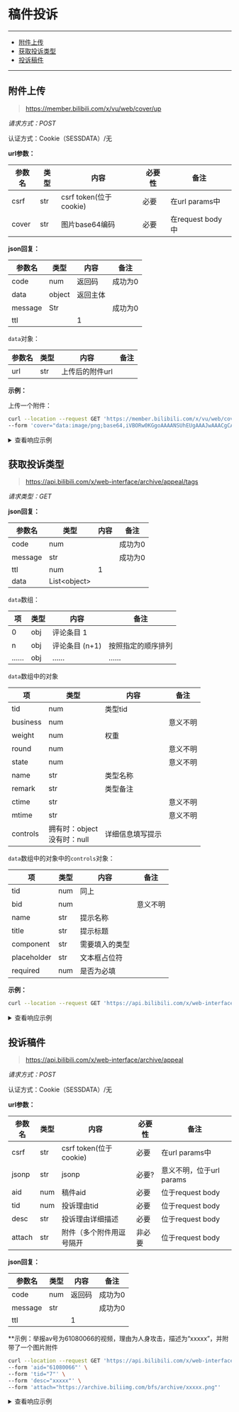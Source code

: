 # 稿件投诉

---

- [附件上传](#附件上传)
- [获取投诉类型](#获取投诉类型)
- [投诉稿件](#投诉稿件)

---

## 附件上传

> https://member.bilibili.com/x/vu/web/cover/up

*请求方式：POST*

认证方式：Cookie（SESSDATA）/无

**url参数：**

| 参数名 | 类型 | 内容                   | 必要性 | 备注             |
| ------ | ---- | ---------------------- | ------ | ---------------- |
| csrf   | str  | csrf token(位于cookie) | 必要   | 在url params中   |
| cover  | str  | 图片base64编码         | 必要   | 在request body中 |

**json回复：**

| 参数名  | 类型   | 内容     | 备注    |
| ------- | ------ | -------- | ------- |
| code    | num    | 返回码   | 成功为0 |
| data    | object | 返回主体 |         |
| message | Str    |          | 成功为0 |
| ttl     |        | 1        |         |

`data`对象：

| 参数名 | 类型 | 内容            | 备注 |
| ------ | ---- | --------------- | ---- |
| url    | str  | 上传后的附件url |      |

**示例：**

上传一个附件：

```bash
curl --location --request GET 'https://member.bilibili.com/x/vu/web/cover/up?csrf=xxxx' \
--form 'cover="data:image/png;base64,iVBORw0KGgoAAAANSUhEUgAAAJwAAACgCAYAAAD5AAWbAAAMbmlDQ1BJQ0MgUHJvZmlsZQAASImVVwdYU8kWnluSkJDQQpcSehNEagApIbQA0otgI......"'```
```

<details>
  <summary>查看响应示例</summary>
```json
{
  "code": 0,
  "message": "0",
  "ttl": 1,
  "data": {
    "url": "https://archive.biliimg.com/bfs/archive/b7ebfa6df005dbb10c61e4d2c8e9dd827fc1f550.png"
  }
}
```
</details>


## 获取投诉类型

> https://api.bilibili.com/x/web-interface/archive/appeal/tags

*请求类型：GET*

**json回复：**

| 参数名  | 类型          | 内容 | 备注    |
| ------- | ------------- | ---- | ------- |
| code    | num           |      | 成功为0 |
| message | str           |      | 成功为0 |
| ttl     | num           | 1    |         |
| data    | List\<object> |      |         |

`data`数组：

| 项   | 类型 | 内容           | 备注               |
| ---- | ---- | -------------- | ------------------ |
| 0    | obj  | 评论条目 1     |                    |
| n    | obj  | 评论条目 (n+1) | 按照指定的顺序排列 |
| ……   | obj  | ……             | ……                 |

`data`数组中的对象

| 项       | 类型                           | 内容             | 备注     |
| -------- | ------------------------------ | ---------------- | -------- |
| tid      | num                            | 类型tid          |          |
| business | num                            |                  | 意义不明 |
| weight   | num                            | 权重             |          |
| round    | num                            |                  | 意义不明 |
| state    | num                            |                  | 意义不明 |
| name     | str                            | 类型名称         |          |
| remark   | str                            | 类型备注         |          |
| ctime    | str                            |                  | 意义不明 |
| mtime    | str                            |                  | 意义不明 |
| controls | 拥有时：object<br>没有时：null | 详细信息填写提示 |          |

`data`数组中的对象中的`controls`对象：

| 项          | 类型 | 内容           | 备注     |
| ----------- | ---- | -------------- | -------- |
| tid         | num  | 同上           |          |
| bid         | num  |                | 意义不明 |
| name        | str  | 提示名称       |          |
| title       | str  | 提示标题       |          |
| component   | str  | 需要填入的类型 |          |
| placeholder | str  | 文本框占位符   |          |
| required    | num  | 是否为必填     |          |

**示例：**

```bash
curl --location --request GET 'https://api.bilibili.com/x/web-interface/archive/appeal/tags'
```

<details>
  <summary>查看响应示例</summary>
```json
{
    "code": 0,
    "message": "0",
    "ttl": 1,
    "data": [
        {
            "tid": 1,
            "business": 1,
            "weight": 1,
            "round": 2,
            "state": 1,
            "name": "有其他问题",
            "remark": "为帮助审核人员更快处理，请补充问题类型和出现位置等详细信息",
            "ctime": "2018-08-13T15:41:20+08:00",
            "mtime": "2018-08-13T15:41:20+08:00",
            "controls": null
        },
        {
            "tid": 9,
            "business": 1,
            "weight": 30,
            "round": 2,
            "state": 1,
            "name": "引战",
            "remark": "为帮助审核人员更快处理, 请补充引战的话题和出现位置",
            "ctime": "2018-08-13T15:41:20+08:00",
            "mtime": "2018-08-13T15:41:20+08:00",
            "controls": null
        },
        {
            "tid": 10,
            "business": 1,
            "weight": 20,
            "round": 2,
            "state": 1,
            "name": "不能参加充电",
            "remark": "为帮助审核人员更快处理, 请补充问题类型和出现位置等详细信息",
            "ctime": "2018-08-13T15:41:20+08:00",
            "mtime": "2018-08-23T11:35:28+08:00",
            "controls": null
        },
        {
            "tid": 52,
            "business": 1,
            "weight": 35,
            "round": 2,
            "state": 1,
            "name": "转载/自制类型错误",
            "remark": "为帮助审核人员更快处理, 请补充原创作品出处",
            "ctime": "2018-08-13T15:41:20+08:00",
            "mtime": "2018-08-13T15:41:20+08:00",
            "controls": [
                {
                    "tid": 52,
                    "bid": 1,
                    "name": "出处",
                    "title": "原创视频出处",
                    "component": "link",
                    "placeholder": "请填写链接",
                    "required": 1
                }
            ]
        },
        {
            "tid": 2,
            "business": 1,
            "weight": 100,
            "round": 1,
            "state": 1,
            "name": "违法违禁",
            "remark": "为帮助审核人员更快处理，补充违规内容出现位置",
            "ctime": "2018-08-13T15:41:20+08:00",
            "mtime": "2018-08-13T15:41:20+08:00",
            "controls": null
        },
        {
            "tid": 3,
            "business": 1,
            "weight": 90,
            "round": 1,
            "state": 1,
            "name": "色情",
            "remark": "为帮助审核人员更快处理，补充违规内容出现位置",
            "ctime": "2018-08-13T15:41:20+08:00",
            "mtime": "2018-08-13T15:41:20+08:00",
            "controls": null
        },
        {
            "tid": 4,
            "business": 1,
            "weight": 80,
            "round": 1,
            "state": 1,
            "name": "低俗",
            "remark": "为帮助审核人员更快处理，补充违规内容出现位置",
            "ctime": "2018-08-13T15:41:20+08:00",
            "mtime": "2018-08-13T15:41:20+08:00",
            "controls": null
        },
        {
            "tid": 5,
            "business": 1,
            "weight": 70,
            "round": 1,
            "state": 1,
            "name": "赌博诈骗",
            "remark": "为帮助审核人员更快处理，补充违规内容出现位置",
            "ctime": "2018-08-13T15:41:20+08:00",
            "mtime": "2018-08-13T15:41:20+08:00",
            "controls": null
        },
        {
            "tid": 6,
            "business": 1,
            "weight": 60,
            "round": 1,
            "state": 1,
            "name": "血腥暴力",
            "remark": "为帮助审核人员更快处理，补充违规内容出现位置",
            "ctime": "2018-08-13T15:41:20+08:00",
            "mtime": "2018-08-13T15:41:20+08:00",
            "controls": null
        },
        {
            "tid": 7,
            "business": 1,
            "weight": 50,
            "round": 1,
            "state": 1,
            "name": "人身攻击",
            "remark": "为帮助审核人员更快处理，补充违规内容出现位置",
            "ctime": "2018-08-13T15:41:20+08:00",
            "mtime": "2018-08-13T15:41:20+08:00",
            "controls": null
        },
        {
            "tid": 8,
            "business": 1,
            "weight": 40,
            "round": 1,
            "state": 1,
            "name": "与站内其他视频撞车",
            "remark": "为帮助审核人员更快处理, 请描述撞车信息",
            "ctime": "2018-08-13T15:41:20+08:00",
            "mtime": "2018-08-23T00:30:04+08:00",
            "controls": [
                {
                    "tid": 8,
                    "bid": 1,
                    "name": "撞车对象",
                    "title": "撞车对象",
                    "component": "input",
                    "placeholder": "BVID",
                    "required": 1
                }
            ]
        },
        {
            "tid": 10000,
            "business": 1,
            "weight": 10,
            "round": 1,
            "state": 1,
            "name": "青少年不良信息",
            "remark": "为帮助审核人员更快处理, 请补充违规内容出现位置",
            "ctime": "2018-08-13T15:41:20+08:00",
            "mtime": "2018-08-13T15:41:20+08:00",
            "controls": null
        },
        {
            "tid": 10013,
            "business": 1,
            "weight": 37,
            "round": 1,
            "state": 1,
            "name": "不良封面/标题",
            "remark": "为帮助审核人员更快处理, 请描述详细信息",
            "ctime": "2019-04-17T19:18:09+08:00",
            "mtime": "2019-04-17T20:42:25+08:00",
            "controls": null
        }
    ]
}
```
</details>

## 投诉稿件

> https://api.bilibili.com/x/web-interface/archive/appeal

*请求方式：POST*

认证方式：Cookie（SESSDATA）/无

**url参数：**

| 参数名 | 类型 | 内容                     | 必要性 | 备注                     |
| ------ | ---- | ------------------------ | ------ | ------------------------ |
| csrf   | str  | csrf token(位于cookie)   | 必要   | 在url params中           |
| jsonp  | str  | jsonp                    | 必要?  | 意义不明，位于url params |
| aid    | num  | 稿件aid                  | 必要   | 位于request body         |
| tid    | num  | 投诉理由tid              | 必要   | 位于request body         |
| desc   | str  | 投诉理由详细描述         | 必要   | 位于request body         |
| attach | str  | 附件（多个附件用逗号隔开 | 非必要 | 位于request body         |

**json回复：**

| 参数名  | 类型 | 内容   | 备注    |
| ------- | ---- | ------ | ------- |
| code    | num  | 返回码 | 成功为0 |
| message | str  |        | 成功为0 |
| ttl     |      | 1      |         |

**示例：举报av号为61080066的视频，理由为人身攻击，描述为“xxxxx”，并附带了一个图片附件

```bash
curl --location --request GET 'https://api.bilibili.com/x/web-interface/archive/appeal?jsonp=jsonp&csrf=xxxx' \
--form 'aid="61080066"' \
--form 'tid="7"' \
--form 'desc="xxxxx"' \
--form 'attach="https://archive.biliimg.com/bfs/archive/xxxxx.png"'
```

<details>
  <summary>查看响应示例</summary>
```json
{
	"code":0,
	"message":"0",
	"ttl":1
}
```
</details>